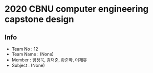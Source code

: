 2020 CBNU computer engineering capstone design
==============================================

Info 
----
* Team No : 12  
* Team Name : (None) 
* Member : 임정묵, 김재준, 황준하, 이재휴
* Subject : (None)